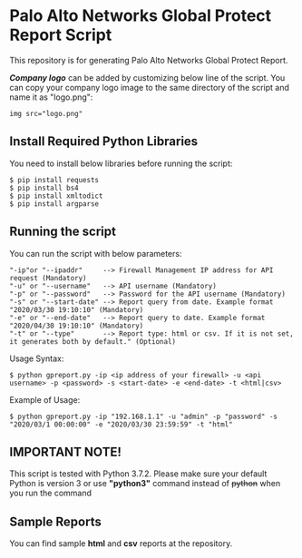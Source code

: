 # **Palo Alto Networks Global Protect Report Script**

This repository is for generating Palo Alto Networks Global Protect Report.  

***__Company logo__*** can be added by customizing below line of the script. You can copy your company logo image to the same directory of the script and name it as "logo.png":
```
img src="logo.png"
```
## Install Required Python Libraries
You need to install below libraries before running the script:  
```
$ pip install requests
$ pip install bs4
$ pip install xmltodict
$ pip install argparse
```
## Running the script
You can run the script with below parameters:
```
"-ip"or "--ipaddr"     --> Firewall Management IP address for API request (Mandatory)
"-u" or "--username"   --> API username (Mandatory)
"-p" or "--password"   --> Password for the API username (Mandatory)
"-s" or "--start-date" --> Report query from date. Example format "2020/03/30 19:10:10" (Mandatory)
"-e" or "--end-date"   --> Report query to date. Example format "2020/04/30 19:10:10" (Mandatory)
"-t" or "--type"       --> Report type: html or csv. If it is not set, it generates both by default." (Optional)
```
Usage Syntax:
```
$ python gpreport.py -ip <ip address of your firewall> -u <api username> -p <password> -s <start-date> -e <end-date> -t <html|csv>
 ```
 Example of Usage:
 ```
 $ python gpreport.py -ip "192.168.1.1" -u "admin" -p "password" -s "2020/03/1 00:00:00" -e "2020/03/30 23:59:59" -t "html"
 ```
 ## **IMPORTANT NOTE!**
This script is tested with Python 3.7.2. Please make sure your default Python is version 3 or use **__"python3"__** command instead of ~~python~~ when you run the command
 ## Sample Reports
 You can find sample **__html__** and **__csv__** reports at the repository.
